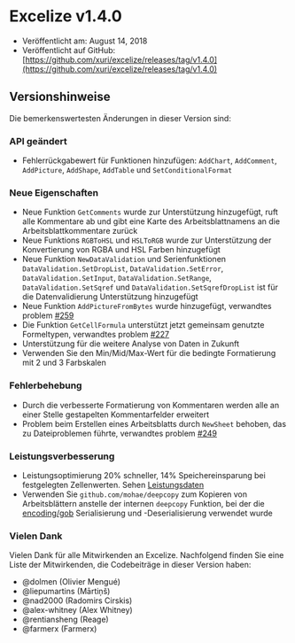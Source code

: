 # Excelize v1.4.0

* Veröffentlicht am: August 14, 2018
* Veröffentlicht auf GitHub: [https://github.com/xuri/excelize/releases/tag/v1.4.0](https://github.com/xuri/excelize/releases/tag/v1.4.0)

## Versionshinweise

Die bemerkenswertesten Änderungen in dieser Version sind:

### API geändert

* Fehlerrückgabewert für Funktionen hinzufügen: `AddChart`, `AddComment`, `AddPicture`, `AddShape`, `AddTable` und `SetConditionalFormat`

### Neue Eigenschaften

* Neue Funktion `GetComments` wurde zur Unterstützung hinzugefügt, ruft alle Kommentare ab und gibt eine Karte des Arbeitsblattnamens an die Arbeitsblattkommentare zurück
* Neue Funktions `RGBToHSL` und `HSLToRGB` wurde zur Unterstützung der Konvertierung von RGBA und HSL Farben hinzugefügt
* Neue Funktion `NewDataValidation` und Serienfunktionen `DataValidation.SetDropList`, `DataValidation.SetError`, `DataValidation.SetInput`, `DataValidation.SetRange`, `DataValidation.SetSqref` und `DataValidation.SetSqrefDropList` ist für die Datenvalidierung Unterstützung hinzugefügt
* Neue Funktion `AddPictureFromBytes` wurde hinzugefügt, verwandtes problem [#259](https://github.com/xuri/excelize/issues/259)
* Die Funktion `GetCellFormula` unterstützt jetzt gemeinsam genutzte Formeltypen, verwandtes problem [#227](https://github.com/xuri/excelize/issues/227)
* Unterstützung für die weitere Analyse von Daten in Zukunft
* Verwenden Sie den Min/Mid/Max-Wert für die bedingte Formatierung mit 2 und 3 Farbskalen

### Fehlerbehebung

* Durch die verbesserte Formatierung von Kommentaren werden alle an einer Stelle gestapelten Kommentarfelder erweitert
* Problem beim Erstellen eines Arbeitsblatts durch `NewSheet` behoben, das zu Dateiproblemen führte, verwandtes problem [#249](https://github.com/xuri/excelize/issues/249)

### Leistungsverbesserung

* Leistungsoptimierung 20% schneller, 14% Speichereinsparung bei festgelegten Zellenwerten. Sehen [Leistungsdaten](https://github.com/xuri/excelize/wiki#Leistungsverbesserung-figures)
* Verwenden Sie `github.com/mohae/deepcopy` zum Kopieren von Arbeitsblättern anstelle der internen `deepcopy` Funktion, bei der die [encoding/gob](https://go.dev/blog/gob) Serialisierung und -Deserialisierung verwendet wurde

### Vielen Dank

Vielen Dank für alle Mitwirkenden an Excelize. Nachfolgend finden Sie eine Liste der Mitwirkenden, die Codebeiträge in dieser Version haben:

* @dolmen (Olivier Mengué)
* @liepumartins (Mārtiņš)
* @nad2000 (Radomirs Cirskis)
* @alex-whitney (Alex Whitney)
* @rentiansheng (Reage)
* @farmerx (Farmerx)
